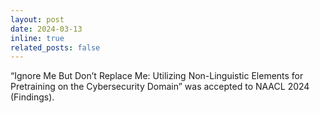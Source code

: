 ```yaml
---
layout: post
date: 2024-03-13
inline: true
related_posts: false
---
```


“Ignore Me But Don’t Replace Me: Utilizing Non-Linguistic Elements for Pretraining on the Cybersecurity Domain” was accepted to NAACL 2024 (Findings).
